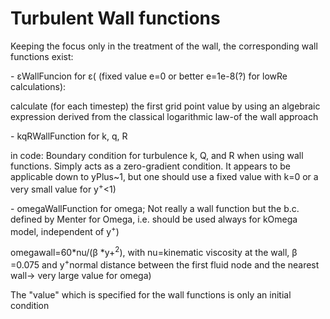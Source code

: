 # Turbulent Wall functions

Keeping the focus only in the treatment of the wall, the corresponding
wall functions exist:

\- εWallFuncion for ε( (fixed value e=0 or better e=1e-8(?) for lowRe
calculations):

calculate (for each timestep) the first grid point value by using an
algebraic expression derived from the classical logarithmic law-of the
wall approach

\- kqRWallFunction for k, q, R

in code: Boundary condition for turbulence k, Q, and R when using wall
functions. Simply acts as a zero-gradient condition. It appears to be
applicable down to yPlus\~1, but one should use a fixed value with k=0
or a very small value for y<sup>+</sup>\<1)

\- omegaWallFunction for omega; Not really a wall function but the b.c.
defined by Menter for Omega, i.e. should be used always for kOmega
model, independent of y<sup>+</sup>)

omegawall=60\*nu/(β \*y+<sup>2</sup>), with nu=kinematic viscosity at the wall,
β =0.075 and y<sup>+</sup>normal distance between the first fluid node and the
nearest wall-\> very large value for omega)

The "value" which is specified for the wall functions is only an initial
condition